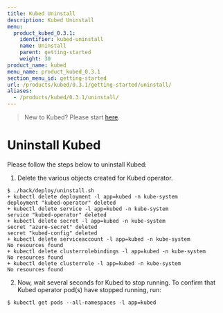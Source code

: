 ```yaml
---
title: Kubed Uninstall
description: Kubed Uninstall
menu:
  product_kubed_0.3.1:
    identifier: kubed-uninstall
    name: Uninstall
    parent: getting-started
    weight: 30
product_name: kubed
menu_name: product_kubed_0.3.1
section_menu_id: getting-started
url: /products/kubed/0.3.1/getting-started/uninstall/
aliases:
  - /products/kubed/0.3.1/uninstall/
---
```


> New to Kubed? Please start [here](/docs/tutorials/README.md).

# Uninstall Kubed
Please follow the steps below to uninstall Kubed:

1. Delete the various objects created for Kubed operator.
```console
$ ./hack/deploy/uninstall.sh
+ kubectl delete deployment -l app=kubed -n kube-system
deployment "kubed-operator" deleted
+ kubectl delete service -l app=kubed -n kube-system
service "kubed-operator" deleted
+ kubectl delete secret -l app=kubed -n kube-system
secret "azure-secret" deleted
secret "kubed-config" deleted
+ kubectl delete serviceaccount -l app=kubed -n kube-system
No resources found
+ kubectl delete clusterrolebindings -l app=kubed -n kube-system
No resources found
+ kubectl delete clusterrole -l app=kubed -n kube-system
No resources found
```

2. Now, wait several seconds for Kubed to stop running. To confirm that Kubed operator pod(s) have stopped running, run:
```console
$ kubectl get pods --all-namespaces -l app=kubed
```
